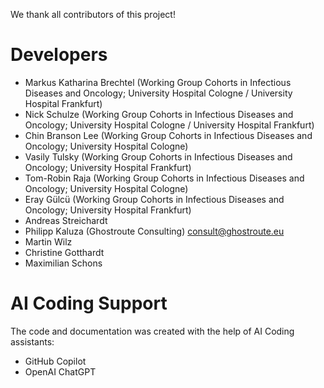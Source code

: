 We thank all contributors of this project!

# Developers
- Markus Katharina Brechtel (Working Group Cohorts in Infectious Diseases and Oncology; University Hospital Cologne / University Hospital Frankfurt)
- Nick Schulze (Working Group Cohorts in Infectious Diseases and Oncology; University Hospital Cologne / University Hospital Frankfurt)
- Chin Branson Lee (Working Group Cohorts in Infectious Diseases and Oncology; University Hospital Cologne)
- Vasily Tulsky (Working Group Cohorts in Infectious Diseases and Oncology; University Hospital Frankfurt)
- Tom-Robin Raja (Working Group Cohorts in Infectious Diseases and Oncology; University Hospital Cologne)
- Eray Gülcü (Working Group Cohorts in Infectious Diseases and Oncology; University Hospital Frankfurt)
- Andreas Streichardt
- Philipp Kaluza (Ghostroute Consulting) <consult@ghostroute.eu>
- Martin Wilz
- Christine Gotthardt
- Maximilian Schons

# AI Coding Support
The code and documentation was created with the help of AI Coding assistants:
- GitHub Copilot
- OpenAI ChatGPT
